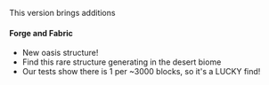 This version brings additions

#### Forge and Fabric
- New oasis structure! 
- Find this rare structure generating in the desert biome
- Our tests show there is 1 per ~3000 blocks, so it's a LUCKY find!